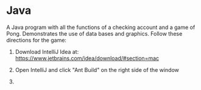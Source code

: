 # Java
A Java program with all the functions of a checking account and a game of Pong.
Demonstrates the use of data bases and graphics.
Follow these directions for the game:

1) Download IntelliJ Idea at: https://www.jetbrains.com/idea/download/#section=mac

2) Open IntelliJ and click "Ant Build" on the right side of the window

3)
